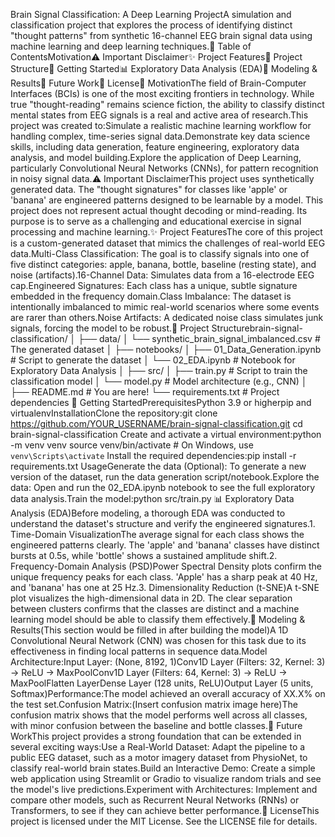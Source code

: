 Brain Signal Classification: A Deep Learning ProjectA simulation and classification project that explores the process of identifying distinct "thought patterns" from synthetic 16-channel EEG brain signal data using machine learning and deep learning techniques.📖 Table of ContentsMotivation⚠️ Important Disclaimer✨ Project Features📂 Project Structure🚀 Getting Started📊 Exploratory Data Analysis (EDA)🧠 Modeling & Results🔮 Future Work📜 License🎯 MotivationThe field of Brain-Computer Interfaces (BCIs) is one of the most exciting frontiers in technology. While true "thought-reading" remains science fiction, the ability to classify distinct mental states from EEG signals is a real and active area of research.This project was created to:Simulate a realistic machine learning workflow for handling complex, time-series signal data.Demonstrate key data science skills, including data generation, feature engineering, exploratory data analysis, and model building.Explore the application of Deep Learning, particularly Convolutional Neural Networks (CNNs), for pattern recognition in noisy signal data.⚠️ Important DisclaimerThis project uses synthetically generated data. The "thought signatures" for classes like 'apple' or 'banana' are engineered patterns designed to be learnable by a model. This project does not represent actual thought decoding or mind-reading. Its purpose is to serve as a challenging and educational exercise in signal processing and machine learning.✨ Project FeaturesThe core of this project is a custom-generated dataset that mimics the challenges of real-world EEG data.Multi-Class Classification: The goal is to classify signals into one of five distinct categories: apple, banana, bottle, baseline (resting state), and noise (artifacts).16-Channel Data: Simulates data from a 16-electrode EEG cap.Engineered Signatures: Each class has a unique, subtle signature embedded in the frequency domain.Class Imbalance: The dataset is intentionally imbalanced to mimic real-world scenarios where some events are rarer than others.Noise Artifacts: A dedicated noise class simulates junk signals, forcing the model to be robust.📂 Project Structurebrain-signal-classification/
│
├── data/
│   └── synthetic_brain_signal_imbalanced.csv   # The generated dataset
│
├── notebooks/
│   ├── 01_Data_Generation.ipynb                # Script to generate the dataset
│   └── 02_EDA.ipynb                            # Notebook for Exploratory Data Analysis
│
├── src/
│   ├── train.py                                # Script to train the classification model
│   └── model.py                                # Model architecture (e.g., CNN)
│
├── README.md                                   # You are here!
└── requirements.txt                            # Project dependencies
🚀 Getting StartedPrerequisitesPython 3.9 or higherpip and virtualenvInstallationClone the repository:git clone https://github.com/YOUR_USERNAME/brain-signal-classification.git
cd brain-signal-classification
Create and activate a virtual environment:python -m venv venv
source venv/bin/activate  # On Windows, use `venv\Scripts\activate`
Install the required dependencies:pip install -r requirements.txt
UsageGenerate the data (Optional): To generate a new version of the dataset, run the data generation script/notebook.Explore the data: Open and run the 02_EDA.ipynb notebook to see the full exploratory data analysis.Train the model:python src/train.py
📊 Exploratory Data Analysis (EDA)Before modeling, a thorough EDA was conducted to understand the dataset's structure and verify the engineered signatures.1. Time-Domain VisualizationThe average signal for each class shows the engineered patterns clearly. The 'apple' and 'banana' classes have distinct bursts at 0.5s, while 'bottle' shows a sustained amplitude shift.2. Frequency-Domain Analysis (PSD)Power Spectral Density plots confirm the unique frequency peaks for each class. 'Apple' has a sharp peak at 40 Hz, and 'banana' has one at 25 Hz.3. Dimensionality Reduction (t-SNE)A t-SNE plot visualizes the high-dimensional data in 2D. The clear separation between clusters confirms that the classes are distinct and a machine learning model should be able to classify them effectively.🧠 Modeling & Results(This section would be filled in after building the model)A 1D Convolutional Neural Network (CNN) was chosen for this task due to its effectiveness in finding local patterns in sequence data.Model Architecture:Input Layer: (None, 8192, 1)Conv1D Layer (Filters: 32, Kernel: 3) -> ReLU -> MaxPoolConv1D Layer (Filters: 64, Kernel: 3) -> ReLU -> MaxPoolFlatten LayerDense Layer (128 units, ReLU)Output Layer (5 units, Softmax)Performance:The model achieved an overall accuracy of XX.X% on the test set.Confusion Matrix:(Insert confusion matrix image here)The confusion matrix shows that the model performs well across all classes, with minor confusion between the baseline and bottle classes.🔮 Future WorkThis project provides a strong foundation that can be extended in several exciting ways:Use a Real-World Dataset: Adapt the pipeline to a public EEG dataset, such as a motor imagery dataset from PhysioNet, to classify real-world brain states.Build an Interactive Demo: Create a simple web application using Streamlit or Gradio to visualize random trials and see the model's live predictions.Experiment with Architectures: Implement and compare other models, such as Recurrent Neural Networks (RNNs) or Transformers, to see if they can achieve better performance.📜 LicenseThis project is licensed under the MIT License. See the LICENSE file for details.